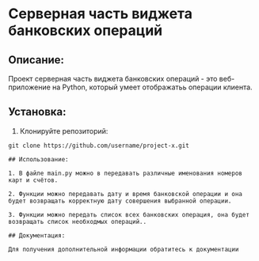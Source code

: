 # Серверная часть виджета банковских операций

## Описание:

Проект серверная часть виджета банковских операций - это веб-приложение на Python, который умеет отображатьь операции клиента.

## Установка:

1. Клонируйте репозиторий:
```
git clone https://github.com/username/project-x.git

## Использование:

1. В файле main.py можно в передавать различные именования номеров карт и счётов.

2. Функции можно передавать дату и время банковской операции и она будет возвращать корректную дату совершения выбранной операции.

3. Функции можно передать список всех банковских операция, она будет возвращать список необходмых операций..

## Документация:

Для получения дополнительной информации обратитесь к документации
